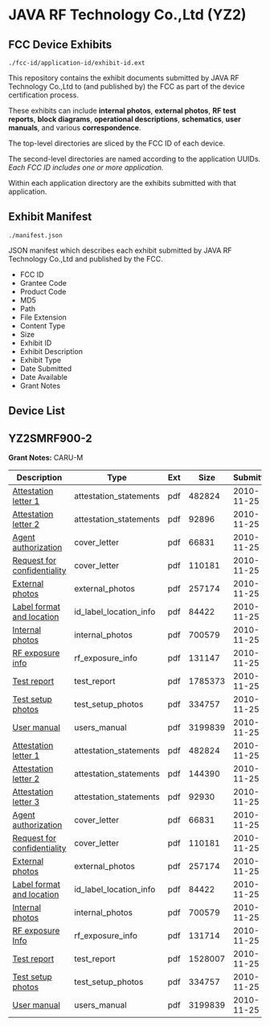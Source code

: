 # JAVA RF Technology Co.,Ltd (YZ2)
## FCC Device Exhibits

```
./fcc-id/application-id/exhibit-id.ext
```

This repository contains the exhibit documents submitted by JAVA RF Technology Co.,Ltd to (and published by) the FCC as part of the device certification process.

These exhibits can include **internal photos**, **external photos**, **RF test reports**, **block diagrams**, **operational descriptions**, **schematics**, **user manuals**, and various **correspondence**.

The top-level directories are sliced by the FCC ID of each device.

The second-level directories are named according to the application UUIDs. *Each FCC ID includes one or more application.*

Within each application directory are the exhibits submitted with that application. 

## Exhibit Manifest

```
./manifest.json
```

JSON manifest which describes each exhibit submitted by JAVA RF Technology Co.,Ltd and published by the FCC.

- FCC ID
- Grantee Code
- Product Code
- MD5
- Path
- File Extension
- Content Type
- Size
- Exhibit ID
- Exhibit Description
- Exhibit Type
- Date Submitted
- Date Available
- Grant Notes

## Device List
## YZ2SMRF900-2
**Grant Notes:** CARU-M

| Description | Type | Ext | Size | Submitted | Available |
| ----------- | ---- | --- | ---- | --------- | --------- |
| [Attestation letter 1](YZ2SMRF900-2/5c811bffea862cf0769a50f832c7fcbb/1381846.pdf) | attestation_statements | pdf | 482824 | 2010-11-25 | 2010-11-25 |
| [Attestation letter 2](YZ2SMRF900-2/5c811bffea862cf0769a50f832c7fcbb/1381847.pdf) | attestation_statements | pdf | 92896 | 2010-11-25 | 2010-11-25 |
| [Agent authorization](YZ2SMRF900-2/5c811bffea862cf0769a50f832c7fcbb/1381850.pdf) | cover_letter | pdf | 66831 | 2010-11-25 | 2010-11-25 |
| [Request for confidentiality](YZ2SMRF900-2/5c811bffea862cf0769a50f832c7fcbb/1381851.pdf) | cover_letter | pdf | 110181 | 2010-11-25 | 2010-11-25 |
| [External photos](YZ2SMRF900-2/5c811bffea862cf0769a50f832c7fcbb/1381852.pdf) | external_photos | pdf | 257174 | 2010-11-25 | 2010-11-25 |
| [Label format and location](YZ2SMRF900-2/5c811bffea862cf0769a50f832c7fcbb/1381853.pdf) | id_label_location_info | pdf | 84422 | 2010-11-25 | 2010-11-25 |
| [Internal photos](YZ2SMRF900-2/5c811bffea862cf0769a50f832c7fcbb/1381864.pdf) | internal_photos | pdf | 700579 | 2010-11-25 | 2010-11-25 |
| [RF exposure info](YZ2SMRF900-2/5c811bffea862cf0769a50f832c7fcbb/1381849.pdf) | rf_exposure_info | pdf | 131147 | 2010-11-25 | 2010-11-25 |
| [Test report](YZ2SMRF900-2/5c811bffea862cf0769a50f832c7fcbb/1381865.pdf) | test_report | pdf | 1785373 | 2010-11-25 | 2010-11-25 |
| [Test setup photos](YZ2SMRF900-2/5c811bffea862cf0769a50f832c7fcbb/1381866.pdf) | test_setup_photos | pdf | 334757 | 2010-11-25 | 2010-11-25 |
| [User manual](YZ2SMRF900-2/5c811bffea862cf0769a50f832c7fcbb/1381867.pdf) | users_manual | pdf | 3199839 | 2010-11-25 | 2010-11-25 |
| [Attestation letter 1](YZ2SMRF900-2/258a1eb3ce8fc373b3fee09adea08bac/1381846.pdf) | attestation_statements | pdf | 482824 | 2010-11-25 | 2010-11-25 |
| [Attestation letter 2](YZ2SMRF900-2/258a1eb3ce8fc373b3fee09adea08bac/1381884.pdf) | attestation_statements | pdf | 144390 | 2010-11-25 | 2010-11-25 |
| [Attestation letter 3](YZ2SMRF900-2/258a1eb3ce8fc373b3fee09adea08bac/1381885.pdf) | attestation_statements | pdf | 92930 | 2010-11-25 | 2010-11-25 |
| [Agent authorization](YZ2SMRF900-2/258a1eb3ce8fc373b3fee09adea08bac/1381850.pdf) | cover_letter | pdf | 66831 | 2010-11-25 | 2010-11-25 |
| [Request for confidentiality](YZ2SMRF900-2/258a1eb3ce8fc373b3fee09adea08bac/1381851.pdf) | cover_letter | pdf | 110181 | 2010-11-25 | 2010-11-25 |
| [External photos](YZ2SMRF900-2/258a1eb3ce8fc373b3fee09adea08bac/1381852.pdf) | external_photos | pdf | 257174 | 2010-11-25 | 2010-11-25 |
| [Label format and location](YZ2SMRF900-2/258a1eb3ce8fc373b3fee09adea08bac/1381853.pdf) | id_label_location_info | pdf | 84422 | 2010-11-25 | 2010-11-25 |
| [Internal photos](YZ2SMRF900-2/258a1eb3ce8fc373b3fee09adea08bac/1381864.pdf) | internal_photos | pdf | 700579 | 2010-11-25 | 2010-11-25 |
| [RF exposure Info](YZ2SMRF900-2/258a1eb3ce8fc373b3fee09adea08bac/1381893.pdf) | rf_exposure_info | pdf | 131714 | 2010-11-25 | 2010-11-25 |
| [Test report](YZ2SMRF900-2/258a1eb3ce8fc373b3fee09adea08bac/1381894.pdf) | test_report | pdf | 1528007 | 2010-11-25 | 2010-11-25 |
| [Test setup photos](YZ2SMRF900-2/258a1eb3ce8fc373b3fee09adea08bac/1381866.pdf) | test_setup_photos | pdf | 334757 | 2010-11-25 | 2010-11-25 |
| [User manual](YZ2SMRF900-2/258a1eb3ce8fc373b3fee09adea08bac/1381867.pdf) | users_manual | pdf | 3199839 | 2010-11-25 | 2010-11-25 |
